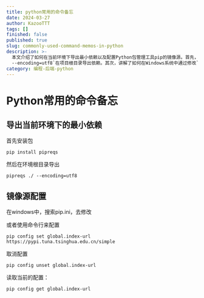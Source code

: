 ```yaml
---
title: python常用的命令备忘
date: 2024-03-27
author: KazooTTT
tags: []
finished: false
published: true
slug: commonly-used-command-memos-in-python
description: >-
  本文介绍了如何在当前环境下导出最小依赖以及配置Python包管理工具pip的镜像源。首先，通过安装`pipreqs`工具并使用命令`pipreqs ./
  --encoding=utf8`在项目根目录导出依赖。其次，讲解了如何在Windows系统中通过修改`pip.ini`文件或使用命令行配置pip的镜像源，包括设置镜像源地址、取消配置以及查看当前配置的方法。
category: 编程-后端-python
---
```


# Python常用的命令备忘

## 导出当前环境下的最小依赖

首先安装包

```shell
pip install pipreqs 
```

然后在环境根目录导出

```shell
pipreqs ./ --encoding=utf8
```

## 镜像源配置

在windows中，搜索pip.ini，去修改

或者使用命令行来配置

```
pip config set global.index-url https://pypi.tuna.tsinghua.edu.cn/simple
```

取消配置

```
pip config unset global.index-url
```

读取当前的配置：

```
pip config get global.index-url
```
